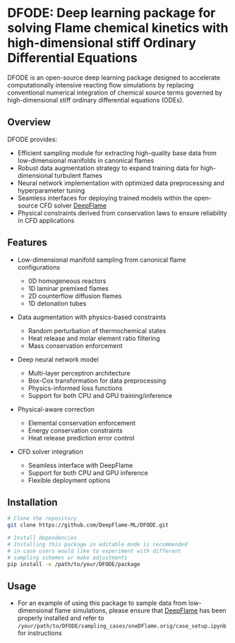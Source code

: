 # DFODE: Deep learning package for solving Flame chemical kinetics with high-dimensional stiff Ordinary Differential Equations

DFODE is an open-source deep learning package designed to accelerate computationally intensive reacting flow simulations by replacing conventional numerical integration of chemical source terms governed by high-dimensional stiff ordinary differential equations (ODEs).

## Overview

DFODE provides:
- Efficient sampling module for extracting high-quality base data from low-dimensional manifolds in canonical flames
- Robust data augmentation strategy to expand training data for high-dimensional turbulent flames
- Neural network implementation with optimized data preprocessing and hyperparameter tuning
- Seamless interfaces for deploying trained models within the open-source CFD solver [DeepFlame](https://github.com/deepmodeling/deepflame-dev)
- Physical constraints derived from conservation laws to ensure reliability in CFD applications

## Features

- Low-dimensional manifold sampling from canonical flame configurations
  - 0D homogeneous reactors
  - 1D laminar premixed flames  
  - 2D counterflow diffusion flames
  - 1D detonation tubes

- Data augmentation with physics-based constraints
  - Random perturbation of thermochemical states
  - Heat release and molar element ratio filtering
  - Mass conservation enforcement

- Deep neural network model
  - Multi-layer perceptron architecture
  - Box-Cox transformation for data preprocessing
  - Physics-informed loss functions
  - Support for both CPU and GPU training/inference

- Physical-aware correction
  - Elemental conservation enforcement
  - Energy conservation constraints
  - Heat release prediction error control

- CFD solver integration
  - Seamless interface with DeepFlame
  - Support for both CPU and GPU inference
  - Flexible deployment options

## Installation

```bash
# Clone the repository
git clone https://github.com/DeepFlame-ML/DFODE.git

# Install dependencies
# Installing this package in editable mode is recommended
# in case users would like to experiment with different
# sampling schemes or make adjustments
pip install -e /path/to/your/DFODE/package
```

## Usage

- For an example of using this package to sample data from low-dimensional flame simulations, please ensure that [DeepFlame](https://github.com/deepmodeling/deepflame-dev) has been properly installed and refer to `/your/path/to/DFODE/sampling_cases/oneDFlame.orig/case_setup.ipynb` for instructions
